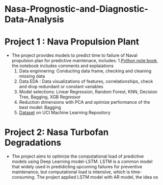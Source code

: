 # Nasa-Prognostic-and-Diagnostic-Data-Analysis

# Project 1 : Nava Propulsion Plant
* The project provides models to predict time to failure of Naval propulsion plan for predictive maintenace, includes:
  1.[Python note book](https://github.com/ThanhNg1712/Nasa-Prognostic-and-Diagnostic-Data-Analysis/blob/main/Naval%20Propulsion%20Plan/naval-propulsion-conditionbasemaintence.ipynb), the notebook includes comments and explaiations
    1. Data enginnering: Conducting data frame, checking and cleaning missing data
    2. Data EDA : Data visualizations of features, correlationships, check and drop redundant or constant variables
    3. Model selections: Linear Regression, Random Forest, KNN, Decision Tree, Bagging, XGB Regressor
    4. Reduction dimensions with PCA and opimize performance of the best model: Bagging
  2. [ Dataset](http://archive.ics.uci.edu/ml/datasets/Condition+Based+Maintenance+of+Naval+Propulsion+Plants?ref=datanews.io) on UCI Machine Learning Repository
 
 # Project 2: Nasa Turbofan Degradations
 * The project aims to optimize the computational load of predictive models using Deep Learning model-LSTM. LSTM is a common model that widely used in predidicting  upcoming failures for preventive maintenance, but computational load is intensive, which is time-consuming. The project applied LSTM model with AR model, the      idea os
